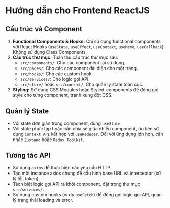 # Hướng dẫn cho Frontend ReactJS

## Cấu trúc và Component
1.  **Functional Components & Hooks:** Chỉ sử dụng functional components với React Hooks (`useState`, `useEffect`, `useContext`, `useMemo`, `useCallback`). Không sử dụng Class Components.
2.  **Cấu trúc thư mục:** Tuân thủ cấu trúc thư mục sau:
    - `src/components/`: Cho các component tái sử dụng.
    - `src/pages/`: Cho các component đại diện cho một trang.
    - `src/hooks/`: Cho các custom hook.
    - `src/services/`: Cho logic gọi API.
    - `src/store/` hoặc `src/context/`: Cho quản lý state toàn cục.
3.  **Styling:** Sử dụng CSS Modules hoặc Styled-components để đóng gói style cho từng component, tránh xung đột CSS.

## Quản lý State
- Với state đơn giản trong component, dùng `useState`.
- Với state phức tạp hoặc cần chia sẻ giữa nhiều component, ưu tiên sử dụng `Context API` kết hợp với `useReducer`. Đối với ứng dụng lớn hơn, cân nhắc `Zustand` hoặc `Redux Toolkit`.

## Tương tác API
- Sử dụng `axios` để thực hiện các yêu cầu HTTP.
- Tạo một instance axios chung để cấu hình base URL và interceptor (xử lý lỗi, token).
- Tách biệt logic gọi API ra khỏi component, đặt trong thư mục `src/services/`.
- Sử dụng custom hooks (ví dụ `useFetch`) để đóng gói logic gọi API, quản lý trạng thái loading và error.